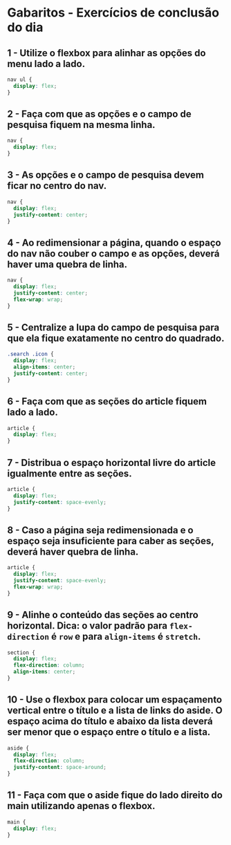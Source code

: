 # Gabaritos - Exercícios de conclusão do dia

## 1 - Utilize o flexbox para alinhar as opções do menu lado a lado.

```css
nav ul {
  display: flex;
}
```

## 2 - Faça com que as opções e o campo de pesquisa fiquem na mesma linha.

```css
nav {
  display: flex;
}
```

## 3 - As opções e o campo de pesquisa devem ficar no centro do nav.

```css
nav {
  display: flex;
  justify-content: center;
}
```

## 4 - Ao redimensionar a página, quando o espaço do nav não couber o campo e as opções, deverá haver uma quebra de linha.

```css
nav {
  display: flex;
  justify-content: center;
  flex-wrap: wrap;
}
```

## 5 - Centralize a lupa do campo de pesquisa para que ela fique exatamente no centro do quadrado.

```css
.search .icon {
  display: flex;
  align-items: center;
  justify-content: center;
}
```

## 6 - Faça com que as seções do article fiquem lado a lado.

```css
article {
  display: flex;
}
```

## 7 - Distribua o espaço horizontal livre do article igualmente entre as seções.

```css
article {
  display: flex;
  justify-content: space-evenly;
}
```

## 8 - Caso a página seja redimensionada e o espaço seja insuficiente para caber as seções, deverá haver quebra de linha.

```css
article {
  display: flex;
  justify-content: space-evenly;
  flex-wrap: wrap;
}
```

## 9 - Alinhe o conteúdo das seções ao centro horizontal. **Dica:** o valor padrão para `flex-direction` é `row` e para `align-items` é `stretch`.

```css
section {
  display: flex;
  flex-direction: column;
  align-items: center;
}
```

## 10 - Use o flexbox para colocar um espaçamento vertical entre o título e a lista de links do aside. O espaço acima do título e abaixo da lista deverá ser menor que o espaço entre o título e a lista.

```css
aside {
  display: flex;
  flex-direction: column;
  justify-content: space-around;
}
```

## 11 - Faça com que o aside fique do lado direito do main utilizando apenas o flexbox.
```css
main {
  display: flex;
}
```
